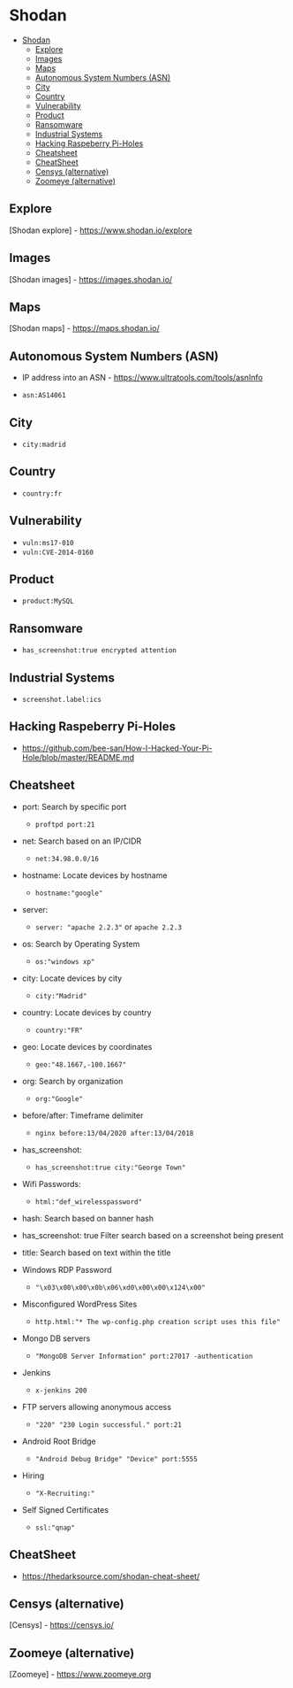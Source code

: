 # Shodan

- [Shodan](#shodan)
  - [Explore](#explore)
  - [Images](#images)
  - [Maps](#maps)
  - [Autonomous System Numbers (ASN)](#autonomous-system-numbers-asn)
  - [City](#city)
  - [Country](#country)
  - [Vulnerability](#vulnerability)
  - [Product](#product)
  - [Ransomware](#ransomware)
  - [Industrial Systems](#industrial-systems)
  - [Hacking Raspeberry Pi-Holes](#hacking-raspeberry-pi-holes)
  - [Cheatsheet](#cheatsheet)
  - [CheatSheet](#cheatsheet-1)
  - [Censys (alternative)](#censys-alternative)
  - [Zoomeye (alternative)](#zoomeye-alternative)

## Explore

[Shodan explore] - <https://www.shodan.io/explore>

## Images

[Shodan images] - <https://images.shodan.io/>

## Maps

[Shodan maps] - <https://maps.shodan.io/>

## Autonomous System Numbers (ASN)

- IP address into an ASN - <https://www.ultratools.com/tools/asnInfo>

- `asn:AS14061`

## City

- `city:madrid`

## Country

- `country:fr`

## Vulnerability

- `vuln:ms17-010`
- `vuln:CVE-2014-0160`

## Product

- `product:MySQL`

## Ransomware

- `has_screenshot:true encrypted attention`

## Industrial Systems

- `screenshot.label:ics`

## Hacking Raspeberry Pi-Holes

- <https://github.com/bee-san/How-I-Hacked-Your-Pi-Hole/blob/master/README.md>

## Cheatsheet

- port: Search by specific port
  - `proftpd port:21`
- net: Search based on an IP/CIDR
  - `net:34.98.0.0/16`
- hostname: Locate devices by hostname
  - `hostname:"google"`
- server:
  - `server: "apache 2.2.3"` or `apache 2.2.3`
- os: Search by Operating System
  - `os:"windows xp"`
- city: Locate devices by city
  - `city:"Madrid"`
- country: Locate devices by country
  - `country:"FR"`
- geo: Locate devices by coordinates
  - `geo:"48.1667,-100.1667"`
- org: Search by organization
  - `org:"Google"`
- before/after: Timeframe delimiter
  - `nginx before:13/04/2020 after:13/04/2018`
- has_screenshot:
  - `has_screenshot:true city:"George Town"`
- Wifi Passwords:
  - `html:"def_wirelesspassword"`
- hash: Search based on banner hash
- has_screenshot: true Filter search based on a screenshot being present
- title: Search based on text within the title

- Windows RDP Password
  - `"\x03\x00\x00\x0b\x06\xd0\x00\x00\x124\x00"`
- Misconfigured WordPress Sites
  - `http.html:"* The wp-config.php creation script uses this file"`
- Mongo DB servers
  - `"MongoDB Server Information" port:27017 -authentication`
- Jenkins
  - `x-jenkins 200`
- FTP servers allowing anonymous access
  - `"220" "230 Login successful." port:21`
- Android Root Bridge
  - `"Android Debug Bridge" "Device" port:5555`
- Hiring
  - `"X-Recruiting:"`
- Self Signed Certificates
  - `ssl:"qnap"`


## CheatSheet

- <https://thedarksource.com/shodan-cheat-sheet/>

## Censys (alternative)

[Censys] - <https://censys.io/>

## Zoomeye (alternative)

[Zoomeye] - <https://www.zoomeye.org>
